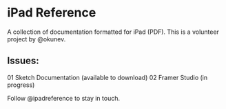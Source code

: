 # iPad Reference
A collection of documentation formatted for iPad (PDF).
This is a volunteer project by @okunev.

## Issues:

01 Sketch Documentation (available to download)
02 Framer Studio (in progress)

Follow @ipadreference to stay in touch.
